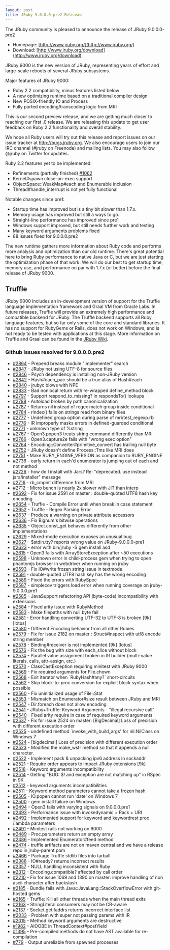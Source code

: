 ```yaml
---
layout: post
title: JRuby 9.0.0.0-pre2 Released
---
```

The JRuby community is pleased to announce the release of JRuby 9.0.0.0-pre2

- Homepage: [http://www.jruby.org/](http://www.jruby.org/)
- Download: [http://www.jruby.org/download](http://www.jruby.org/download)

JRuby 9000 is the new version of JRuby, representing years of effort and large-scale reboots of several JRuby subsystems.

Major features of JRuby 9000:

- Ruby 2.2 compatibility, minus features listed below
- A new optimizing runtime based on a traditional compiler design
- New POSIX-friendly IO and Process
- Fully ported encoding/transcoding logic from MRI

This is our second preview release, and we are getting much closer to reaching
our first .0 release.  We are releasing this update to get user feedback on Ruby 2.2 functionality and overall stability.

We hope all Ruby users will try out this release and report issues on our issue tracker at http://bugs.jruby.org. We also encourage users to join our IRC channel (#jruby on Freenode) and mailing lists. You may also follow @jruby on Twitter for updates.

Ruby 2.2 features yet to be implemented:

- Refinements (partially finished) [#1062](https://github.com/jruby/jruby/issues/1062)
- Kernel#spawn close-on-exec support
- ObjectSpace::WeakMap#each and Enumerable inclusion
- Thread#handle_interrupt is not yet fully functional

Notable changes since pre1:

- Startup time has improved but is a tiny bit slower than 1.7.x.
- Memory usage has improved but still a ways to go.
- Straight-line performance has improved since pre1
- Windows support improved, but still needs further work and testing
- Many keyword arguments problems fixed
- 88 issues fixed for 9.0.0.0.pre2

The new runtime gathers more information about Ruby code and performs more analysis and optimization than our old runtime. There's great potential here to bring Ruby performance to native Java or C, but we are just starting the optimization phase of that work. We will do our best to get startup time, memory use, and performance on par with 1.7.x (or better) before the final release of JRuby 9000.

## Truffle

JRuby 9000 includes an in-development version of support for the Truffle language implementation framework and Graal VM from Oracle Labs. In future releases, Truffle will provide an extremely high performance and compatible backend for JRuby. The Truffle backend supports all Ruby language features, but so far only some of the core and standard libraries. It has no support for RubyGems or Rails, does not work on Windows, and is not ready to be tested with applications at this stage. More information on Truffle and Graal can be found in the [JRuby Wiki](https://github.com/jruby/jruby/wiki/Truffle).


### Github Issues resolved for 9.0.0.0.pre2

<ul>
<li><a href="https://github.com/jruby/jruby/issues/2864">#2864</a> - Prepend breaks module "implementer" search</li>
<li><a href="https://github.com/jruby/jruby/issues/2847">#2847</a> - JRuby not using UTF-8 for source files</li>
<li><a href="https://github.com/jruby/jruby/issues/2846">#2846</a> - Psych dependency is installing non-JRuby version</li>
<li><a href="https://github.com/jruby/jruby/issues/2842">#2842</a> - Hash#each_pair should be a true alias of Hash#each</li>
<li><a href="https://github.com/jruby/jruby/issues/2840">#2840</a> - jrubyc blows with NPE</li>
<li><a href="https://github.com/jruby/jruby/issues/2833">#2833</a> - Bad nonlocal return with re-wrapped define_method block</li>
<li><a href="https://github.com/jruby/jruby/pull/2797">#2797</a> - Support respond_to_missing? in respondsTo() lookups</li>
<li><a href="https://github.com/jruby/jruby/issues/2788">#2788</a> - Autoload broken by path canonicalization</li>
<li><a href="https://github.com/jruby/jruby/issues/2787">#2787</a> - Returns nil instead of regex match group inside conditional</li>
<li><a href="https://github.com/jruby/jruby/issues/2784">#2784</a> - rindex() fails on strings read from binary files</li>
<li><a href="https://github.com/jruby/jruby/issues/2777">#2777</a> - Undefined group option during parse of mri/test_regexp.rb</li>
<li><a href="https://github.com/jruby/jruby/issues/2776">#2776</a> - IR improperly masks errors in defined-guarded conditional</li>
<li><a href="https://github.com/jruby/jruby/issues/2771">#2771</a> - unknown type of %string</li>
<li><a href="https://github.com/jruby/jruby/issues/2767">#2767</a> - Open3.popen3 treats string command differently than MRI</li>
<li><a href="https://github.com/jruby/jruby/issues/2766">#2766</a> - Open3.capture2e fails with "wrong exec option"</li>
<li><a href="https://github.com/jruby/jruby/issues/2764">#2764</a> - Encoding::Converter#primitive_convert has trailing null byte</li>
<li><a href="https://github.com/jruby/jruby/issues/2752">#2752</a> - JRuby doesn't define Process::Tms like MRI does</li>
<li><a href="https://github.com/jruby/jruby/issues/2751">#2751</a> - Make RUBY_ENGINE_VERSION as companion to RUBY_ENGINE</li>
<li><a href="https://github.com/jruby/jruby/issues/2736">#2736</a> - early return in each'd enumerator is jumping out of each and not method</li>
<li><a href="https://github.com/jruby/jruby/issues/2726">#2726</a> - how do I install with Jars? Re: "deprecated. use instead jars/installer" message</li>
<li><a href="https://github.com/jruby/jruby/issues/2716">#2716</a> - rb_cmpint difference from MRI</li>
<li><a href="https://github.com/jruby/jruby/issues/2712">#2712</a> - Micro bench is nearly 2x slower with JIT than interp</li>
<li><a href="https://github.com/jruby/jruby/pull/2692">#2692</a> - Fix for issue 2591 on master : double-quoted UTF8 hash key encoding</li>
<li><a href="https://github.com/jruby/jruby/issues/2654">#2654</a> - Truffle - Compile Error until when break in case statement</li>
<li><a href="https://github.com/jruby/jruby/issues/2652">#2652</a> - Truffle - Regex Parsing Error</li>
<li><a href="https://github.com/jruby/jruby/pull/2637">#2637</a> - Produce a warning on private attribute accessors</li>
<li><a href="https://github.com/jruby/jruby/pull/2636">#2636</a> - Fix Bignum's bitwise operations</li>
<li><a href="https://github.com/jruby/jruby/issues/2635">#2635</a> - Object.const_get behaves differently from other implementations</li>
<li><a href="https://github.com/jruby/jruby/issues/2629">#2629</a> - Mixed-mode execution exposes an unusual bug</li>
<li><a href="https://github.com/jruby/jruby/issues/2627">#2627</a> - $stdin.tty? reports wrong value on JRuby-9.0.0.0-pre1</li>
<li><a href="https://github.com/jruby/jruby/issues/2623">#2623</a> - error with bin/jruby -S gem install asd</li>
<li><a href="https://github.com/jruby/jruby/issues/2615">#2615</a> - Open3 fails with ArrayStoreException after ~50 executions</li>
<li><a href="https://github.com/jruby/jruby/issues/2598">#2598</a> - Unknown error in child-process gem when trying to open phantomjs browser in webdriver when running on jruby</li>
<li><a href="https://github.com/jruby/jruby/pull/2593">#2593</a> - Fix IO#write frozen string issue in textmode</li>
<li><a href="https://github.com/jruby/jruby/issues/2591">#2591</a> - double-quoted UTF8 hash key has the wrong encoding</li>
<li><a href="https://github.com/jruby/jruby/pull/2589">#2589</a> - Fixed the errors with RubySpec </li>
<li><a href="https://github.com/jruby/jruby/issues/2587">#2587</a> - simplecov triggers load error when running coverage on jruby-9.0.0.0.pre1</li>
<li><a href="https://github.com/jruby/jruby/issues/2585">#2585</a> - JavaSupport refactoring API (byte-code) incompatibility with extensions</li>
<li><a href="https://github.com/jruby/jruby/pull/2584">#2584</a> - Fixed arity issue with RubyMethod</li>
<li><a href="https://github.com/jruby/jruby/pull/2583">#2583</a> - Make filepaths with null byte fail</li>
<li><a href="https://github.com/jruby/jruby/issues/2581">#2581</a> - Error handling converting UTF-32 to UTF-8 is broken [9k] [lotus]</li>
<li><a href="https://github.com/jruby/jruby/issues/2580">#2580</a> - Different Encoding behavior from all other Rubies</li>
<li><a href="https://github.com/jruby/jruby/pull/2579">#2579</a> - Fix for issue 2182 on master : Struct#inspect with utf8 encode string member</li>
<li><a href="https://github.com/jruby/jruby/issues/2578">#2578</a> - Binding#receiver is not implemented [9k] [lotus]</li>
<li><a href="https://github.com/jruby/jruby/pull/2576">#2576</a> - Fix the bug with size with each_slice without block</li>
<li><a href="https://github.com/jruby/jruby/issues/2574">#2574</a> - Parallel value assignment broken in IR builder (multi-value literals, calls, attr-assign, etc.)</li>
<li><a href="https://github.com/jruby/jruby/issues/2570">#2570</a> - ClassCastException requiring minitest with JRuby 9000</li>
<li><a href="https://github.com/jruby/jruby/pull/2569">#2569</a> - Fix required arguments for File.chown</li>
<li><a href="https://github.com/jruby/jruby/pull/2568">#2568</a> - Exit iterator when `RubyHash#any?` short-circuits</li>
<li><a href="https://github.com/jruby/jruby/pull/2562">#2562</a> - Skip block-to-proc conversion for explicit block syntax when possible</li>
<li><a href="https://github.com/jruby/jruby/pull/2560">#2560</a> - Fix uninitialized usage of File::Stat</li>
<li><a href="https://github.com/jruby/jruby/issues/2553">#2553</a> - Mismatch on Enumerator#size result between JRuby and MRI </li>
<li><a href="https://github.com/jruby/jruby/issues/2547">#2547</a> - Dir.foreach does not allow encoding</li>
<li><a href="https://github.com/jruby/jruby/issues/2541">#2541</a> - JRuby+Truffle: Keyword Arguments - "illegal recursive call"</li>
<li><a href="https://github.com/jruby/jruby/pull/2540">#2540</a> - Fixed arity require in case of required keyword arguments</li>
<li><a href="https://github.com/jruby/jruby/pull/2537">#2537</a> - Fix for issue 2524 on master: [BigDecimal] Loss of precision with different execution order </li>
<li><a href="https://github.com/jruby/jruby/issues/2525">#2525</a> - undefined method `invoke_with_build_args' for nil:NilClass on Windows 7</li>
<li><a href="https://github.com/jruby/jruby/issues/2524">#2524</a> - [bigdecimal] Loss of precision with different execution order</li>
<li><a href="https://github.com/jruby/jruby/pull/2523">#2523</a> - Modified the make_wstr method so that it appends a null character.</li>
<li><a href="https://github.com/jruby/jruby/pull/2522">#2522</a> - Implement pack &amp; unpacking ipv6 address in sockaddr</li>
<li><a href="https://github.com/jruby/jruby/issues/2521">#2521</a> - Require order appears to impact JRuby extensions [9k]</li>
<li><a href="https://github.com/jruby/jruby/issues/2518">#2518</a> - Keyword arguments incompatibility</li>
<li><a href="https://github.com/jruby/jruby/issues/2514">#2514</a> - Getting "BUG: $! and exception are not matching up" in RSpec in 9K</li>
<li><a href="https://github.com/jruby/jruby/issues/2512">#2512</a> - keyword arguments incompatibilities</li>
<li><a href="https://github.com/jruby/jruby/issues/2511">#2511</a> - Keyword method parameters cannot take a frozen hash</li>
<li><a href="https://github.com/jruby/jruby/issues/2505">#2505</a> - IO.popen cannot run 'date' on Windows 7</li>
<li><a href="https://github.com/jruby/jruby/issues/2500">#2500</a> - gem install failure on Windows</li>
<li><a href="https://github.com/jruby/jruby/issues/2494">#2494</a> - Open3 fails with varying signals on 9.0.0.0.pre1</li>
<li><a href="https://github.com/jruby/jruby/issues/2493">#2493</a> - Performance issue with invokedynamic + Rack + URI</li>
<li><a href="https://github.com/jruby/jruby/pull/2492">#2492</a> - Implemented support for keyword and keywordrest proc /lambda parameters</li>
<li><a href="https://github.com/jruby/jruby/issues/2491">#2491</a> - Minitest rails not working on 9000</li>
<li><a href="https://github.com/jruby/jruby/issues/2489">#2489</a> - Proc.parameters return an empty array</li>
<li><a href="https://github.com/jruby/jruby/pull/2486">#2486</a> - Implemented Enumerator#feed method</li>
<li><a href="https://github.com/jruby/jruby/issues/2474">#2474</a> - truffle artifacts are not on maven central and we have a release repo in jruby-parent.pom</li>
<li><a href="https://github.com/jruby/jruby/issues/2466">#2466</a> - Package Truffle stdlib files into tarball</li>
<li><a href="https://github.com/jruby/jruby/issues/2388">#2388</a> - IO#ready? returns incorrect results</li>
<li><a href="https://github.com/jruby/jruby/issues/2357">#2357</a> - NULL handling inconsistent with Ruby</li>
<li><a href="https://github.com/jruby/jruby/issues/2312">#2312</a> - Encoding.compatible? affected by call order</li>
<li><a href="https://github.com/jruby/jruby/pull/2210">#2210</a> - Fix for issue 1069 and 1390 on master: improve handling of non ascii character after backslash</li>
<li><a href="https://github.com/jruby/jruby/issues/2185">#2185</a> - Bundle fails with Java::JavaLang::StackOverflowError with git-hosted gems</li>
<li><a href="https://github.com/jruby/jruby/issues/2165">#2165</a> - Truffle: Kill all other threads when the main thread exits</li>
<li><a href="https://github.com/jruby/jruby/issues/2163">#2163</a> - StringLiteral consumers may not be CR-aware</li>
<li><a href="https://github.com/jruby/jruby/issues/2137">#2137</a> - Socket.getifaddrs returns incorrect interface list</li>
<li><a href="https://github.com/jruby/jruby/issues/2033">#2033</a> - Problem with super not passing params with IR</li>
<li><a href="https://github.com/jruby/jruby/issues/2015">#2015</a> - Method keyword arguments are destructive</li>
<li><a href="https://github.com/jruby/jruby/issues/1982">#1982</a> - AIOOBE in ThreadContext#postYield</li>
<li><a href="https://github.com/jruby/jruby/issues/1395">#1395</a> - Pre-compiled methods do not have AST available for re-compilation</li>
<li><a href="https://github.com/jruby/jruby/issues/779">#779</a> - Output unreliable from spawned processes</li>
</ul>
